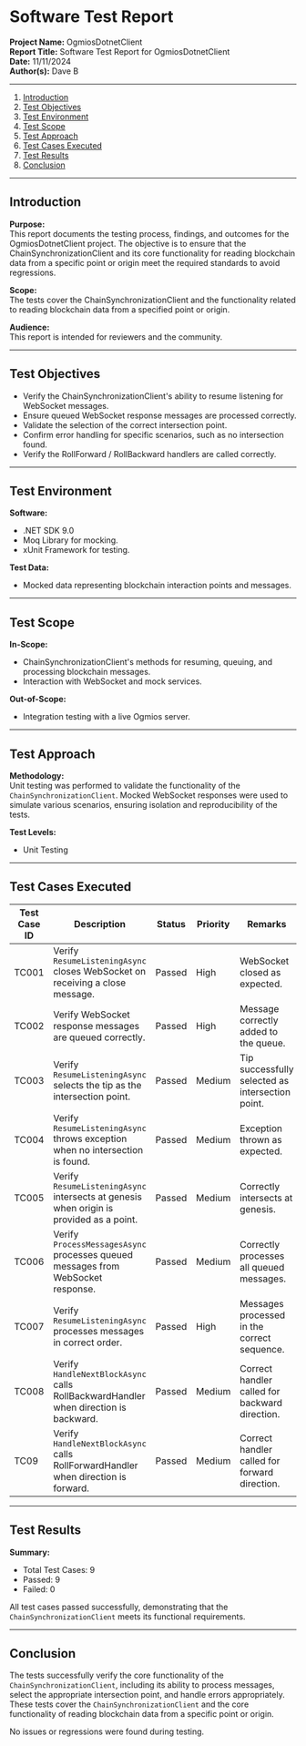 # Software Test Report

**Project Name:** OgmiosDotnetClient  
**Report Title:** Software Test Report for OgmiosDotnetClient  
**Date:** 11/11/2024  
**Author(s):** Dave B

---

1. [Introduction](#introduction)
2. [Test Objectives](#test-objectives)
3. [Test Environment](#test-environment)
4. [Test Scope](#test-scope)
5. [Test Approach](#test-approach)
6. [Test Cases Executed](#test-cases-executed)
7. [Test Results](#test-results)
8. [Conclusion](#conclusion)

---

## Introduction

**Purpose:**  
This report documents the testing process, findings, and outcomes for the OgmiosDotnetClient project. The objective is to ensure that the ChainSynchronizationClient and its core functionality for reading blockchain data from a specific point or origin meet the required standards to avoid regressions.

**Scope:**  
The tests cover the ChainSynchronizationClient and the functionality related to reading blockchain data from a specified point or origin.

**Audience:**  
This report is intended for reviewers and the community.

---

## Test Objectives

- Verify the ChainSynchronizationClient's ability to resume listening for WebSocket messages.
- Ensure queued WebSocket response messages are processed correctly.
- Validate the selection of the correct intersection point.
- Confirm error handling for specific scenarios, such as no intersection found.
- Verify the RollForward / RollBackward handlers are called correctly.

---

## Test Environment

**Software:**

- .NET SDK 9.0
- Moq Library for mocking.
- xUnit Framework for testing.

**Test Data:**

- Mocked data representing blockchain interaction points and messages.

---

## Test Scope

**In-Scope:**

- ChainSynchronizationClient's methods for resuming, queuing, and processing blockchain messages.
- Interaction with WebSocket and mock services.

**Out-of-Scope:**

- Integration testing with a live Ogmios server.

---

## Test Approach

**Methodology:**  
Unit testing was performed to validate the functionality of the `ChainSynchronizationClient`. Mocked WebSocket responses were used to simulate various scenarios, ensuring isolation and reproducibility of the tests.

**Test Levels:**

- Unit Testing

---

## Test Cases Executed

| **Test Case ID** | **Description**                                                                         | **Status** | **Priority** | **Remarks**                                      |
| ---------------- | --------------------------------------------------------------------------------------- | ---------- | ------------ | ------------------------------------------------ |
| TC001            | Verify `ResumeListeningAsync` closes WebSocket on receiving a close message.            | Passed     | High         | WebSocket closed as expected.                    |
| TC002            | Verify WebSocket response messages are queued correctly.                                | Passed     | High         | Message correctly added to the queue.            |
| TC003            | Verify `ResumeListeningAsync` selects the tip as the intersection point.                | Passed     | Medium       | Tip successfully selected as intersection point. |
| TC004            | Verify `ResumeListeningAsync` throws exception when no intersection is found.           | Passed     | Medium       | Exception thrown as expected.                    |
| TC005            | Verify `ResumeListeningAsync` intersects at genesis when origin is provided as a point. | Passed     | Medium       | Correctly intersects at genesis.                 |
| TC006            | Verify `ProcessMessagesAsync` processes queued messages from WebSocket response.        | Passed     | Medium       | Correctly processes all queued messages.         |
| TC007            | Verify `ResumeListeningAsync` processes messages in correct order.                      | Passed     | High         | Messages processed in the correct sequence.      |
| TC008            | Verify `HandleNextBlockAsync` calls RollBackwardHandler when direction is backward.     | Passed     | Medium       | Correct handler called for backward direction.   |
| TC09             | Verify `HandleNextBlockAsync` calls RollForwardHandler when direction is forward.       | Passed     | Medium       | Correct handler called for forward direction.    |

---

## Test Results

**Summary:**

- Total Test Cases: 9
- Passed: 9
- Failed: 0

All test cases passed successfully, demonstrating that the `ChainSynchronizationClient` meets its functional requirements.

---

## Conclusion

The tests successfully verify the core functionality of the `ChainSynchronizationClient`, including its ability to process messages, select the appropriate intersection point, and handle errors appropriately. These tests cover the `ChainSynchronizationClient` and the core functionality of reading blockchain data from a specific point or origin.

No issues or regressions were found during testing.
